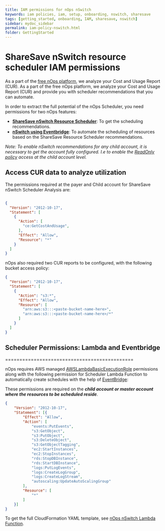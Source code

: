 ```yaml
---
title: IAM permissions for nOps nSwitch
keywords: iam policies, iam, setup, onboarding, nswitch, sharesave
tags: [getting_started, onboarding, IAM, sharesave, nswitch]
sidebar: mydoc_sidebar
permalink: iam-policy-nswitch.html
folder: GettingStarted
---
```



# ShareSave nSwitch resource scheduler IAM permissions #


As a part of the [free nOps platform](iam-policy-nops-free-platform.html), we analyze your Cost and Usage Report (CUR). As a part of the free nOps platform, we analyze your Cost and Usage Report (CUR) and provide you with scheduler recommendations that you can automate.

In order to extract the full potential of the nOps Scheduler, you need permissions for two nOps features:

* **[ShareSave nSwitch Resource Scheduler](iam-policy-nswitch.html)**: To get the scheduling recommendations.
* **[nSwitch using Eventbridge](#scheduler-permissions-lambda-and-eventbridge)**: To automate the scheduling of resources based on the ShareSave Resource Scheduler recommendations.

_Note: To enable nSwitch recommendations for any child account, it is necessary to get the account fully configured. I.e to enable the [ReadOnly policy](iam-policy-nops-free-platform.html#linked-account-iam-policy-json) access at the child account level._

## Access CUR data to analyze utilization ##

The permissions required at the payer and Child account for ShareSave nSwitch Scheduler Analysis are:

```json

{
  "Version": "2012-10-17",
  "Statement": [
    {
      "Action": [
        "ce:GetCostAndUsage",
      ],
      "Effect": "Allow",
      "Resource": "*"
    }
  ]
}

```

nOps also required two CUR reports to be configured, with the following bucket access policy:

```json
{
  "Version": "2012-10-17",
  "Statement": [
    {
      "Action": "s3:*",
      "Effect": "Allow",
      "Resource": [
        "arn:aws:s3:::<paste-bucket-name-here>",
        "arn:aws:s3:::<paste-bucket-name-here>/*"
      ]
    }
  ]
}

```

## Scheduler Permissions: Lambda and Eventbridge ##
=============================================

nOps requires AWS managed [AWSLambdaBasicExecutionRole](https://console.aws.amazon.com/iam/home#policies/arn:aws:iam::aws:policy/service-role/AWSLambdaBasicExecutionRole) permissions along with the following permission for Scheduler Lambda Function to automatically create schedules with the help of [EventBridge](https://help.nops.io/en/utilize-nops-resource-scheduler-with-eventbridge-integration-to-reduce-costs-automatically/):

These permissions are required on the **_child account or master account where the resources to be scheduled reside_**.

```json
{
    "Version": "2012-10-17",
    "Statement": [{
        "Effect": "Allow",
        "Action": [
            "events:PutEvents",
            "s3:GetObject",
            "s3:PutObject",
            "s3:DeleteObject",
            "s3:GetObjectTagging",
            "ec2:StartInstances",
            "ec2:StopInstances",
            "rds:StopDBInstance",
            "rds:StartDBInstance",
            "logs:PutLogEvents",
            "logs:CreateLogGroup",
            "logs:CreateLogStream",
            "autoscaling:UpdateAutoScalingGroup"
        ],
        "Resource": [
            "*"
        ]
    }]
}

```

To get the full CloudFormation YAML template, see [nOps nSwitch Lambda Function](https://github.com/nops-io/nops-rules-lambda/blob/master/scheduler/scheduler.yml).